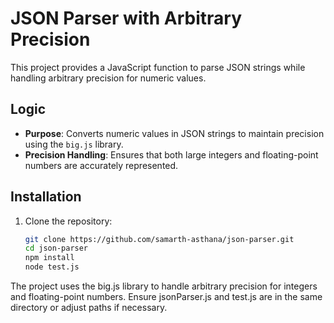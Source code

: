 # JSON Parser with Arbitrary Precision

This project provides a JavaScript function to parse JSON strings while handling arbitrary precision for numeric values.

## Logic

- **Purpose**: Converts numeric values in JSON strings to maintain precision using the `big.js` library.
- **Precision Handling**: Ensures that both large integers and floating-point numbers are accurately represented.

## Installation

1. Clone the repository:
   ```sh
   git clone https://github.com/samarth-asthana/json-parser.git
   cd json-parser
   npm install
   node test.js
   ```

The project uses the big.js library to handle arbitrary precision for integers and floating-point numbers.
Ensure jsonParser.js and test.js are in the same directory or adjust paths if necessary.
